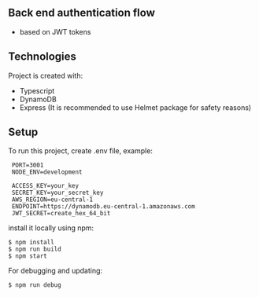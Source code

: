 ﻿
## Back end authentication flow
* based on JWT tokens

## Technologies
Project is created with:
* Typescript
* DynamoDB
* Express
(It is recommended to use Helmet package for safety reasons)

## Setup
To run this project,
create .env file, example:
```
 PORT=3001
 NODE_ENV=development

 ACCESS_KEY=your_key
 SECRET_KEY=your_secret_key
 AWS_REGION=eu-central-1
 ENDPOINT=https://dynamodb.eu-central-1.amazonaws.com
 JWT_SECRET=create_hex_64_bit
```
install it locally using npm:

```
$ npm install
$ npm run build
$ npm start
```
For debugging and updating:

```
$ npm run debug
```
